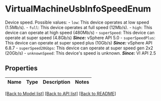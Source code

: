 # VirtualMachineUsbInfoSpeedEnum

Device speed.  Possible values: - `low`: This device operates at low speed (1.5Mb/s). - `full`: This device operates at full speed (12Mb/s). - `high`: This device can operate at high speed (480Mb/s) - `superSpeed`: This device can operate at super speed (4.8Gb/s)      ***Since:*** vSphere API 5.0 - `superSpeedPlus`: This device can operate at super speed plus (10Gb/s)      ***Since:*** vSphere API 6.8.7 - `superSpeed20Gbps`: This device can operate at super speed gen 2x2 (20Gb/s) - `unknownSpeed`: This device's speed is unknown.    ***Since:*** VI API 2.5 

## Properties
Name | Type | Description | Notes
------------ | ------------- | ------------- | -------------

[[Back to Model list]](../README.md#documentation-for-models) [[Back to API list]](../README.md#documentation-for-api-endpoints) [[Back to README]](../README.md)


